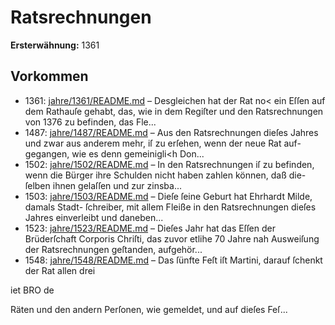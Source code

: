 # Ratsrechnungen

**Ersterwähnung:** 1361

## Vorkommen
- 1361: [jahre/1361/README.md](../jahre/1361/README.md) – Desgleichen hat der Rat no< ein Eſſen auf dem
Rathauſe gehabt, das, wie in dem Regiſter und den
Ratsrechnungen von 1376 zu befinden, das Fle...
- 1487: [jahre/1487/README.md](../jahre/1487/README.md) – Aus den Ratsrechnungen dieſes Jahres und zwar aus
anderem mehr, iſ zu erſehen, wenn der neue Rat auf-
gegangen, wie es denn gemeinigli<h Don...
- 1502: [jahre/1502/README.md](../jahre/1502/README.md) – In den Ratsrechnungen iſ zu befinden, wenn die
Bürger ihre Schulden nicht haben zahlen können, daß die-
ſelben ihnen gelaſſen und zur zinsba...
- 1503: [jahre/1503/README.md](../jahre/1503/README.md) – Dieſe ſeine Geburt hat Ehrhardt Milde, damals Stadt-
ſchreiber, mit allem Fleiße in den Ratsrechnungen dieſes
Jahres einverleibt und daneben...
- 1523: [jahre/1523/README.md](../jahre/1523/README.md) – Dieſes Jahr hat das Eſſen der Brüderſchaft Corporis
Chriſti, das zuvor etlihe 70 Jahre nah Ausweiſung der
Ratsrechnungen geſtanden, aufgehör...
- 1548: [jahre/1548/README.md](../jahre/1548/README.md) – Das
ſünfte Feſt iſt Martini, darauf ſchenkt der Rat allen drei


iet BRO de

Räten und den andern Perſonen, wie gemeldet, und auf
dieſes Feſ...
